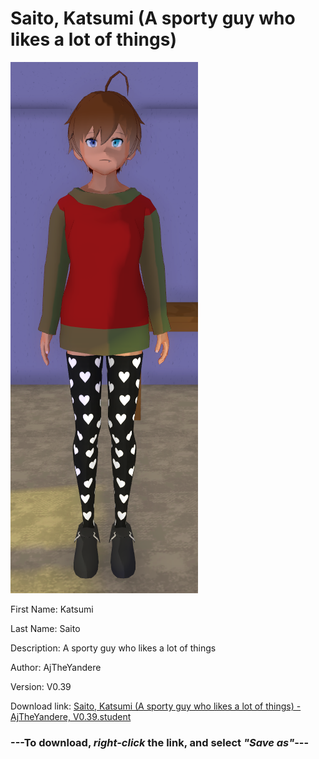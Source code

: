 # Saito, Katsumi (A sporty guy who likes a lot of things)

<img src = "https://raw.githubusercontent.com/Arbiter1223/Daigaku-Gurashi-Custom-Students/master/Students/Files/Saito%2C%20Katsumi%20(A%20sporty%20guy%20who%20likes%20a%20lot%20of%20things).png">

First Name: Katsumi

Last Name: Saito

Description: A sporty guy who likes a lot of things

Author: AjTheYandere

Version: V0.39

Download link: <a href="https://raw.githubusercontent.com/Arbiter1223/Daigaku-Gurashi-Custom-Students/master/Students/Files/Saito%2C%20Katsumi%20(A%20sporty%20guy%20who%20likes%20a%20lot%20of%20things)%20-%20AjTheYandere%2C%20V0.39.student">Saito, Katsumi (A sporty guy who likes a lot of things) - AjTheYandere, V0.39.student</a>

### ---**To download, _right-click_ the link, and select _"Save as"_**---
